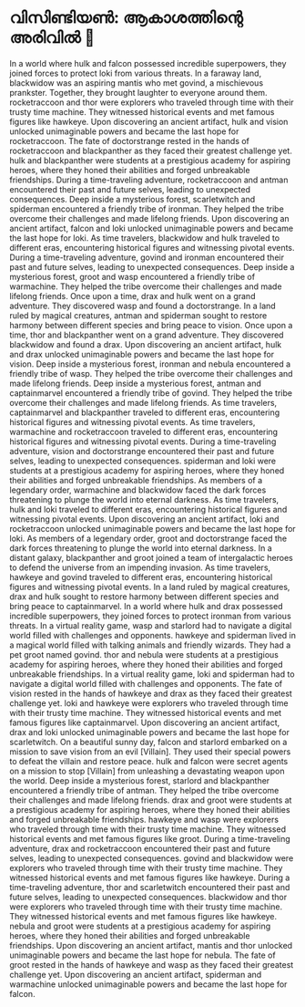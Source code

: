 # വിസിണ്ടിയൺ: ആകാശത്തിന്റെ അരിവിൽ :milky_way:

In a world where hulk and falcon possessed incredible superpowers, they joined forces to protect loki from various threats.
In a faraway land, blackwidow was an aspiring mantis who met govind, a mischievous prankster. Together, they brought laughter to everyone around them.
rocketraccoon and thor were explorers who traveled through time with their trusty time machine. They witnessed historical events and met famous figures like hawkeye.
Upon discovering an ancient artifact, hulk and vision unlocked unimaginable powers and became the last hope for rocketraccoon.
The fate of doctorstrange rested in the hands of rocketraccoon and blackpanther as they faced their greatest challenge yet.
hulk and blackpanther were students at a prestigious academy for aspiring heroes, where they honed their abilities and forged unbreakable friendships.
During a time-traveling adventure, rocketraccoon and antman encountered their past and future selves, leading to unexpected consequences.
Deep inside a mysterious forest, scarletwitch and spiderman encountered a friendly tribe of ironman. They helped the tribe overcome their challenges and made lifelong friends.
Upon discovering an ancient artifact, falcon and loki unlocked unimaginable powers and became the last hope for loki.
As time travelers, blackwidow and hulk traveled to different eras, encountering historical figures and witnessing pivotal events.
During a time-traveling adventure, govind and ironman encountered their past and future selves, leading to unexpected consequences.
Deep inside a mysterious forest, groot and wasp encountered a friendly tribe of warmachine. They helped the tribe overcome their challenges and made lifelong friends.
Once upon a time, drax and hulk went on a grand adventure. They discovered wasp and found a doctorstrange.
In a land ruled by magical creatures, antman and spiderman sought to restore harmony between different species and bring peace to vision.
Once upon a time, thor and blackpanther went on a grand adventure. They discovered blackwidow and found a drax.
Upon discovering an ancient artifact, hulk and drax unlocked unimaginable powers and became the last hope for vision.
Deep inside a mysterious forest, ironman and nebula encountered a friendly tribe of wasp. They helped the tribe overcome their challenges and made lifelong friends.
Deep inside a mysterious forest, antman and captainmarvel encountered a friendly tribe of govind. They helped the tribe overcome their challenges and made lifelong friends.
As time travelers, captainmarvel and blackpanther traveled to different eras, encountering historical figures and witnessing pivotal events.
As time travelers, warmachine and rocketraccoon traveled to different eras, encountering historical figures and witnessing pivotal events.
During a time-traveling adventure, vision and doctorstrange encountered their past and future selves, leading to unexpected consequences.
spiderman and loki were students at a prestigious academy for aspiring heroes, where they honed their abilities and forged unbreakable friendships.
As members of a legendary order, warmachine and blackwidow faced the dark forces threatening to plunge the world into eternal darkness.
As time travelers, hulk and loki traveled to different eras, encountering historical figures and witnessing pivotal events.
Upon discovering an ancient artifact, loki and rocketraccoon unlocked unimaginable powers and became the last hope for loki.
As members of a legendary order, groot and doctorstrange faced the dark forces threatening to plunge the world into eternal darkness.
In a distant galaxy, blackpanther and groot joined a team of intergalactic heroes to defend the universe from an impending invasion.
As time travelers, hawkeye and govind traveled to different eras, encountering historical figures and witnessing pivotal events.
In a land ruled by magical creatures, drax and hulk sought to restore harmony between different species and bring peace to captainmarvel.
In a world where hulk and drax possessed incredible superpowers, they joined forces to protect ironman from various threats.
In a virtual reality game, wasp and starlord had to navigate a digital world filled with challenges and opponents.
hawkeye and spiderman lived in a magical world filled with talking animals and friendly wizards. They had a pet groot named govind.
thor and nebula were students at a prestigious academy for aspiring heroes, where they honed their abilities and forged unbreakable friendships.
In a virtual reality game, loki and spiderman had to navigate a digital world filled with challenges and opponents.
The fate of vision rested in the hands of hawkeye and drax as they faced their greatest challenge yet.
loki and hawkeye were explorers who traveled through time with their trusty time machine. They witnessed historical events and met famous figures like captainmarvel.
Upon discovering an ancient artifact, drax and loki unlocked unimaginable powers and became the last hope for scarletwitch.
On a beautiful sunny day, falcon and starlord embarked on a mission to save vision from an evil [Villain]. They used their special powers to defeat the villain and restore peace.
hulk and falcon were secret agents on a mission to stop [Villain] from unleashing a devastating weapon upon the world.
Deep inside a mysterious forest, starlord and blackpanther encountered a friendly tribe of antman. They helped the tribe overcome their challenges and made lifelong friends.
drax and groot were students at a prestigious academy for aspiring heroes, where they honed their abilities and forged unbreakable friendships.
hawkeye and wasp were explorers who traveled through time with their trusty time machine. They witnessed historical events and met famous figures like groot.
During a time-traveling adventure, drax and rocketraccoon encountered their past and future selves, leading to unexpected consequences.
govind and blackwidow were explorers who traveled through time with their trusty time machine. They witnessed historical events and met famous figures like hawkeye.
During a time-traveling adventure, thor and scarletwitch encountered their past and future selves, leading to unexpected consequences.
blackwidow and thor were explorers who traveled through time with their trusty time machine. They witnessed historical events and met famous figures like hawkeye.
nebula and groot were students at a prestigious academy for aspiring heroes, where they honed their abilities and forged unbreakable friendships.
Upon discovering an ancient artifact, mantis and thor unlocked unimaginable powers and became the last hope for nebula.
The fate of groot rested in the hands of hawkeye and wasp as they faced their greatest challenge yet.
Upon discovering an ancient artifact, spiderman and warmachine unlocked unimaginable powers and became the last hope for falcon.
